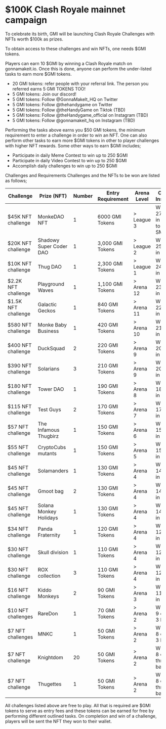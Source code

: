 # $100K Clash Royale mainnet campaign

To celebrate its birth, GMI will be launching Clash Royale Challenges with NFTs worth $100k as prizes.&#x20;

To obtain access to these challenges and win NFTs, one needs $GMI tokens.&#x20;

Players can earn 10 $GMI by winning a Clash Royale match on gonnamakeit.io. Once this is done, anyone can perform the under-listed tasks to earn more $GMI tokens.&#x20;

* 20 GMI tokens: refer people with your referral link. The person you referred earns 5 GMI TOKENS TOO!&#x20;
* 5 GMI tokens: Join our discord!
* 5 GMI tokens: Follow @GonnaMakeIt\_HQ on Twitter&#x20;
* 5 GMI tokens: Follow @thehandygame on Twitter&#x20;
* 5 GMI tokens: Follow @theHandyGame on Tiktok (TBD)
* 5 GMI tokens: Follow @theHandygame\_official on Instagram (TBD)
* 5 GMI tokens: Follow @gonnamakeit\_hq on Instagram (TBD)

Performing the tasks above earns you $50 GMI tokens, the minimum requirement to enter a challenge in order to win an NFT. One can also perform other tasks to earn more $GMI tokens in other to player challenges with higher NFT rewards. Some other ways to earn $GMI includes;&#x20;

* Participate in daily Meme Contest to win up to 250 $GMI&#x20;
* Participate in daily Video Contest to win up to 250 $GMI&#x20;
* Accomplish daily challenges to win up to 250 $GMI &#x20;

Challenges and Requirements Challenges and the NFTs to be won are listed as follows;

| Challenge           | Prize (NFT)             | Number | Entry Requirement | Arena Level | Challenge Instructions                               |
| ------------------- | ----------------------- | ------ | ----------------- | ----------- | ---------------------------------------------------- |
| $45K NFT challenge  | MonkeDAO NFT            | 1      | 6000 GMI Tokens   | > League 3  | Win at least 27 crowns in 9 battles to earn this SMB |
| $20K NFT challenge  | Shadowy Super Coder DAO | 1      | 3,000 GMI Tokens  | > League 2  | Win at least 25 crowns in 9 battles                  |
| $10K NFT challenge  | Thug DAO                | 1      | 2,300 GMI Tokens  | > League 1  | Win at least 24 crowns in 8 battles                  |
| $2.2K NFT challenge | Playground Waves        | 1      | 1,100 GMI Tokens  | > Arena 12  | Win at least 23 crowns in 8 battles                  |
| $1.5K NFT challenge | Galactic Geckos         | 1      | 840 GMI Tokens    | > Arena 11  | Win at least 22 crowns in 8 battles                  |
| $580 NFT challenge  | Monke Baby Business     | 1      | 420 GMI Tokens    | > Arena 10  | Win at least 21 crowns in 7 battles                  |
| $400 NFT challenge  | DuckSquad               | 2      | 220 GMI Tokens    | > Arena 9   | Win at least 20 crowns in 7 battles                  |
| $390 NFT challenge  | Solarians               | 3      | 210 GMI Tokens    | > Arena 9   | Win at least 20 crowns in 7 battles                  |
| $180 NFT challenge  | Tower DAO               | 1      | 190 GMI Tokens    | > Arena 8   | Win at least 18 crowns in 6 battles                  |
| $115 NFT challenge  | Test Guys               | 2      | 170 GMI Tokens    | > Arena 7   | Win at least 17 crowns in 6 battles                  |
| $57 NFT challenge   | The Infamous Thugbirz   | 1      | 150 GMI Tokens    | > Arena 6   | Win at least 15 crowns in 5 battles                  |
| $55 NFT challenge   | CryptoCubs mutants      | 1      | 150 GMI Tokens    | > Arena 5   | Win at least 15 crowns in 5 battles                  |
| $45 NFT challenge   | Solamanders             | 1      | 130 GMI Tokens    | > Arena 4   | Win at least 14 crowns in 5 battles                  |
| $45 NFT challenge   | Gmoot bag               | 2      | 130 GMI Tokens    | > Arena 4   | Win at least 14 crowns in 5 battles                  |
| $45 NFT challenge   | Solana Monkey Holidays  | 1      | 130 GMI Tokens    | > Arena 4   | Win at least 14 crowns in 5 battles                  |
| $34 NFT challenge   | Panda Fraternity        | 1      | 120 GMI Tokens    | > Arena 4   | Win at least 12 crowns in 4 battles                  |
| $30 NFT challenge   | Skull division          | 1      | 110 GMI Tokens    | > Arena 4   | Win at least 12 crowns in 4 battles                  |
| $30 NFT challenge   | ROX collection          | 3      | 110 GMI Tokens    | > Arena 4   | Win at least 12 crowns in 4 battles                  |
| $16 NFT challenge   | Kiddo Monkeys           | 2      | 90 GMI Tokens     | > Arena 3   | Win at least 11 crowns in 4 battles                  |
| $10 NFT challenges  | RareDon                 | 1      | 70 GMI Tokens     | > Arena 2   | Win at least 9 crowns in 3 battles                   |
| $7 NFT challenges   | MNKC                    | 1      | 50 GMI Tokens     | > Arena 2   | Win at least 8 crowns in 3 battles                   |
| $7 NFT challenge    | Knightdom               | 20     | 50 GMI Tokens     | > Arena 2   | Win at least 8 crowns in three battles               |
| $7 NFT challenge    | Thugettes               | 1      | 50 GMI Tokens     | > Arena 2   | Win at least 8 crowns in three battles               |

All challenges listed above are free to play. All that is required are $GMI tokens to serve as entry fees and these tokens can be earned for free by performing different outlined tasks. On completion and win of a challenge, players will be sent the NFT they won to their wallet.
